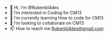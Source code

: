 - 👋 Hi, I’m @Rubenbl4des
- 👀 I’m interested in Coding for CM13
- 🌱 I’m currently learning How to code for CM13
- 💞️ I’m looking to collaborate on CM13
- 📫 How to reach me Rubenbl4des@gmail.com

<!---
Rubenbl4des/Rubenbl4des is a ✨ special ✨ repository because its `README.md` (this file) appears on your GitHub profile.
You can click the Preview link to take a look at your changes.
--->
